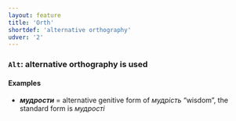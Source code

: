 ```yaml
---
layout: feature
title: 'Orth'
shortdef: 'alternative orthography'
udver: '2'
---
```


### <a name="Alt">`Alt`</a>: alternative orthography is used

#### Examples

* _<b>мудрости</b>_ = alternative genitive form of _мудрість_ “wisdom”, the standard form is _мудрості_
<!-- Interlanguage links updated Út 9. května 2023, 20:03:43 CEST -->
